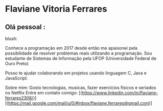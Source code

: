  # Flaviane Vitoria Ferrares

## Olá pessoal :
blush:

Conhece a programação em 2017 desde então me apaixonei pela possibilidade de resolver problemas reais utilizando a programação.
Sou estudante de Sistemas de Informação pela UFOP (Universidade Federal de Ouro Preto) 

Posso te ajudar colaborando em projetos usando linguagem C, Java e JavaScript.

Sobre mim: Gosto tecnologias, musicas, fazer exercícios físicos e seriados no Netflix
Entre em contato comigo: [(https://www.linkedin.com/in/flaviane-ferrares2308/)]
[(https://mail.google.com/mail/u/0/#inbox/flaviane.ferrares@gmail.com)]

```
